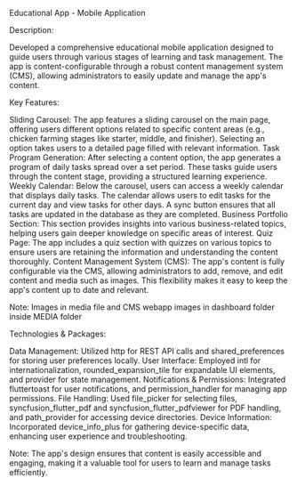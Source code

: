 Educational App - Mobile Application

Description:

Developed a comprehensive educational mobile application designed to guide users through various stages of learning and task management. 
The app is content-configurable through a robust content management system (CMS), allowing administrators to easily update and manage the app's content.

Key Features:

Sliding Carousel: The app features a sliding carousel on the main page, offering users different options related to specific content areas (e.g., chicken farming stages like starter, middle, and finisher). Selecting an option takes users to a detailed page filled with relevant information.
Task Program Generation: After selecting a content option, the app generates a program of daily tasks spread over a set period. These tasks guide users through the content stage, providing a structured learning experience.
Weekly Calendar: Below the carousel, users can access a weekly calendar that displays daily tasks. The calendar allows users to edit tasks for the current day and view tasks for other days. A sync button ensures that all tasks are updated in the database as they are completed.
Business Portfolio Section: This section provides insights into various business-related topics, helping users gain deeper knowledge on specific areas of interest.
Quiz Page: The app includes a quiz section with quizzes on various topics to ensure users are retaining the information and understanding the content thoroughly.
Content Management System (CMS): The app's content is fully configurable via the CMS, allowing administrators to add, remove, and edit content and media such as images. This flexibility makes it easy to keep the app's content up to date and relevant.

Note: Images in media file and CMS webapp images in dashboard folder inside MEDIA folder

Technologies & Packages:

Data Management: Utilized http for REST API calls and shared_preferences for storing user preferences locally.
User Interface: Employed intl for internationalization, rounded_expansion_tile for expandable UI elements, and provider for state management.
Notifications & Permissions: Integrated fluttertoast for user notifications, and permission_handler for managing app permissions.
File Handling: Used file_picker for selecting files, syncfusion_flutter_pdf and syncfusion_flutter_pdfviewer for PDF handling, and path_provider for accessing device directories.
Device Information: Incorporated device_info_plus for gathering device-specific data, enhancing user experience and troubleshooting.

Note: The app's design ensures that content is easily accessible and engaging, making it a valuable tool for users to learn and manage tasks efficiently.

